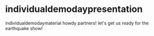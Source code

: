# individualdemodaypresentation
individualdemodaymaterial
howdy partners!  let's get us ready for the earthquake show!
